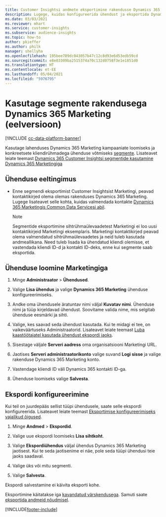 ```yaml
---
title: Customer Insightsi andmete eksportimine rakendusse Dynamics 365 Marketing
description: Lugege, kuidas konfigureerida ühendust ja eksportida Dynamics 365 Marketing.
ms.date: 03/03/2021
ms.reviewer: mhart
ms.service: customer-insights
ms.subservice: audience-insights
ms.topic: how-to
author: pkieffer
ms.author: philk
manager: shellyha
ms.openlocfilehash: 195bee789dc043057b47c12c8d93e6d53edb59cd
ms.sourcegitcommit: e8e03309ba2515374a70c132d0758f3e1e1851d0
ms.translationtype: HT
ms.contentlocale: et-EE
ms.lasthandoff: 05/04/2021
ms.locfileid: "5976795"
---
```

# <a name="use-segments-in-dynamics-365-marketing-preview"></a>Kasutage segmente rakendusega Dynamics 365 Marketing (eelversioon)

[!INCLUDE [cc-data-platform-banner](../includes/cc-data-platform-banner.md)]

Kasutage lahenduses Dynamics 365 Marketing kampaaniate loomiseks ja konkreetsete kliendirühmadega ühenduse võtmiseks [segmente](segments.md). Lisateavet leiate teemast [Dynamics 365 Customer Insightsi segmentide kasutamine Dynamics 365 Marketingiga](/dynamics365/marketing/customer-insights-segments)

## <a name="prerequisite-for-a-connection"></a>Ühenduse eeltingimus

- Enne segmendi eksportimist Customer Insightsist Marketingi, peavad kontaktikirjed olema olemas rakenduses Dynamics 365 Marketing. Lugege lisateavet selle kohta, kuidas valmendada kontakte [Dynamics 365 Marketingis Common Data Servicesi abil](connect-power-query.md).

  > [!NOTE]
  > Segmentide eksportimine sihtrühmaülevaadetest Marketingi ei loo uusi kontaktikirjeid Marketingi eksemplaris. Marketingi kontaktikirjed peavad olema valmendatud sihtrühmaülevaadetes ja neid tuleb kasutada andmeallikana. Need tuleb lisada ka ühendatud kliendi olemisse, et vastendada kliendi ID-d ja kontakti ID-deks, enne kui segmente saab eksportida.

## <a name="set-up-connection-to-marketing"></a>Ühenduse loomine Marketingiga

1. Minge **Administraator** > **Ühendused**.

1. Valige **Lisa ühendus** ja valige **Dynamics 365 Marketing** ühenduse konfigureerimiseks.

1. Andke oma ühendusele äratuntav nimi väljal **Kuvatav nimi**. Ühenduse nimi ja tüüp kirjeldavad ühendust. Soovitame valida nime, mis selgitab ühenduse eesmärki ja sihti.

1. Valige, kes saavad seda ühendust kasutada. Kui te midagi ei tee, on vaikeväärtuseks Administraatorid. Lisateavet leiate teemast [Luba kaastöötajatel kasutada ühendust ekspordi jaoks](connections.md#allow-contributors-to-use-a-connection-for-exports).

1. Sisestage väljale **Serveri aadress** oma organisatsiooni Marketingi URL.

1. Jaotises **Serveri administraatorikonto** valige suvand **Logi sisse** ja valige rakenduse Dynamics 365 Marketing konto.

1. Vastendage kliendi ID väli Dynamics 365 kontakti ID-ga.

1. Ühenduse loomiseks valige **Salvesta**. 

## <a name="configure-an-export"></a>Ekspordi konfigureerimine

Kui teil on juurdepääs sellist tüüpi ühendusele, saate selle ekspordi konfigureerida. Lisateavet leiate teemast [Eksportimise konfigureerimiseks vajalikud õigused](export-destinations.md#set-up-a-new-export).

1. Minge **Andmed** > **Ekspordid**.

1. Valige uue ekspordi loomiseks **Lisa sihtkoht**.

1. Valige **Ekspordiühendus** väljal ühendus Dynamics 365 Marketing jaotisest. Kui te seda jaotisenime ei näe, pole seda tüüpi ühendusi teie jaoks saadaval.

1. Valige üks või mitu segmenti.

1. Valige **Salvesta**.

Ekspordi salvestamine ei käivita eksporti kohe.

Eksportimine käitatakse iga [kavandatud värskendusega](system.md#schedule-tab). Samuti saate [eksportida andmeid nõudmisel](export-destinations.md#run-exports-on-demand). 

[!INCLUDE[footer-include](../includes/footer-banner.md)]
